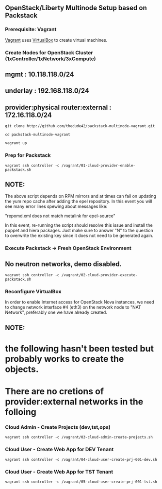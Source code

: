## OpenStack/Liberty Multinode Setup based on Packstack

### Prerequisite: Vagrant

[Vagrant](http://www.vagrantup.org) uses [VirtualBox](http://www.virtualbox.org) to create virtual machines.

### Create Nodes for OpenStack Cluster (1xController/1xNetwork/3xCompute)
## mgmt : 10.118.118.0/24
## underlay : 192.168.118.0/24
## provider:physical router:external : 172.16.118.0/24

    git clone http://github.com/thedude42/packstack-multinode-vagrant.git

    cd packstack-multinode-vagrant

    vagrant up

### Prep for Packstack

    vagrant ssh controller -c /vagrant/01-cloud-provider-enable-packstack.sh

## NOTE:
The above script depends on RPM mirrors and at times can fail on updating the yum
repo cache after adding the epel repository. In this event you will see many error lines spewing about messages like:

"repomd.xml does not match metalink for epel-source"

In this event, re-running the script should resolve this issue and install the puppet and hiera packages.  Just make sure to answer "N" to the question to overwrite the existing key since it does not need to be generated again.

### Execute Packstack -> Fresh OpenStack Environment
## No neutron networks, demo disabled.

    vagrant ssh controller -c /vagrant/02-cloud-provider-execute-packstack.sh

### Reconfigure VirtualBox

In order to enable Internet access for OpenStack Nova instances, we need to 
change network interface #4 (eth3) on the network node to "NAT Network", preferably
one we have already created.

## NOTE: 
# the following hasn't been tested but probably works to create the objects.
# There are no cretions of provider:external networks in the folloing

### Cloud Admin - Create Projects (dev,tst,ops)

    vagrant ssh controller -c /vagrant/03-cloud-admin-create-projects.sh

### Cloud User - Create Web App for DEV Tenant

    vagrant ssh controller -c /vagrant/04-cloud-user-create-prj-001-dev.sh

### Cloud User - Create Web App for TST Tenant

    vagrant ssh controller -c /vagrant/05-cloud-user-create-prj-001-tst.sh
